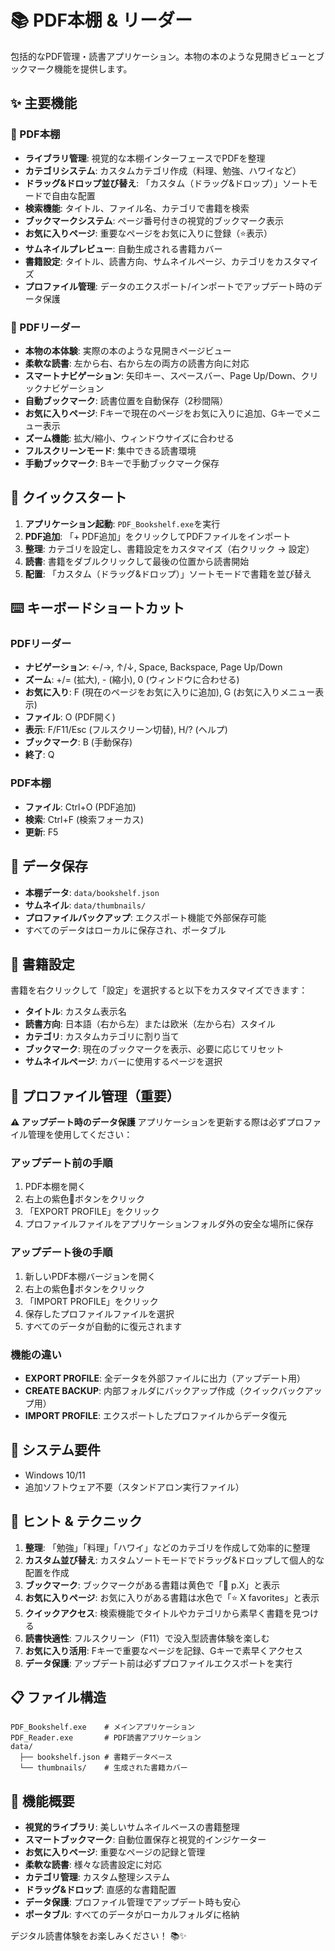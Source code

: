 # 📚 PDF本棚 & リーダー

包括的なPDF管理・読書アプリケーション。本物の本のような見開きビューとブックマーク機能を提供します。

## ✨ 主要機能

### 📖 PDF本棚
- **ライブラリ管理**: 視覚的な本棚インターフェースでPDFを整理
- **カテゴリシステム**: カスタムカテゴリ作成（料理、勉強、ハワイなど）
- **ドラッグ&ドロップ並び替え**: 「カスタム（ドラッグ&ドロップ）」ソートモードで自由な配置
- **検索機能**: タイトル、ファイル名、カテゴリで書籍を検索
- **ブックマークシステム**: ページ番号付きの視覚的ブックマーク表示
- **お気に入りページ**: 重要なページをお気に入りに登録（⭐表示）
- **サムネイルプレビュー**: 自動生成される書籍カバー
- **書籍設定**: タイトル、読書方向、サムネイルページ、カテゴリをカスタマイズ
- **プロファイル管理**: データのエクスポート/インポートでアップデート時のデータ保護

### 📖 PDFリーダー
- **本物の本体験**: 実際の本のような見開きページビュー
- **柔軟な読書**: 左から右、右から左の両方の読書方向に対応
- **スマートナビゲーション**: 矢印キー、スペースバー、Page Up/Down、クリックナビゲーション
- **自動ブックマーク**: 読書位置を自動保存（2秒間隔）
- **お気に入りページ**: Fキーで現在のページをお気に入りに追加、Gキーでメニュー表示
- **ズーム機能**: 拡大/縮小、ウィンドウサイズに合わせる
- **フルスクリーンモード**: 集中できる読書環境
- **手動ブックマーク**: Bキーで手動ブックマーク保存

## 🚀 クイックスタート

1. **アプリケーション起動**: `PDF_Bookshelf.exe`を実行
2. **PDF追加**: 「+ PDF追加」をクリックしてPDFファイルをインポート
3. **整理**: カテゴリを設定し、書籍設定をカスタマイズ（右クリック → 設定）
4. **読書**: 書籍をダブルクリックして最後の位置から読書開始
5. **配置**: 「カスタム（ドラッグ&ドロップ）」ソートモードで書籍を並び替え

## ⌨️ キーボードショートカット

### PDFリーダー
- **ナビゲーション**: ←/→, ↑/↓, Space, Backspace, Page Up/Down
- **ズーム**: +/= (拡大), - (縮小), 0 (ウィンドウに合わせる)
- **お気に入り**: F (現在のページをお気に入りに追加), G (お気に入りメニュー表示)
- **ファイル**: O (PDF開く)
- **表示**: F/F11/Esc (フルスクリーン切替), H/? (ヘルプ)
- **ブックマーク**: B (手動保存)
- **終了**: Q

### PDF本棚
- **ファイル**: Ctrl+O (PDF追加)
- **検索**: Ctrl+F (検索フォーカス)
- **更新**: F5

## 📂 データ保存

- **本棚データ**: `data/bookshelf.json`
- **サムネイル**: `data/thumbnails/`
- **プロファイルバックアップ**: エクスポート機能で外部保存可能
- すべてのデータはローカルに保存され、ポータブル

## 🔧 書籍設定

書籍を右クリックして「設定」を選択すると以下をカスタマイズできます：
- **タイトル**: カスタム表示名
- **読書方向**: 日本語（右から左）または欧米（左から右）スタイル
- **カテゴリ**: カスタムカテゴリに割り当て
- **ブックマーク**: 現在のブックマークを表示、必要に応じてリセット
- **サムネイルページ**: カバーに使用するページを選択

## 💾 プロファイル管理（重要）

**⚠️ アップデート時のデータ保護**
アプリケーションを更新する際は必ずプロファイル管理を使用してください：

### アップデート前の手順
1. PDF本棚を開く
2. 右上の紫色📁ボタンをクリック
3. 「EXPORT PROFILE」をクリック
4. プロファイルファイルをアプリケーションフォルダ外の安全な場所に保存

### アップデート後の手順
1. 新しいPDF本棚バージョンを開く
2. 右上の紫色📁ボタンをクリック
3. 「IMPORT PROFILE」をクリック
4. 保存したプロファイルファイルを選択
5. すべてのデータが自動的に復元されます

### 機能の違い
- **EXPORT PROFILE**: 全データを外部ファイルに出力（アップデート用）
- **CREATE BACKUP**: 内部フォルダにバックアップ作成（クイックバックアップ用）
- **IMPORT PROFILE**: エクスポートしたプロファイルからデータ復元

## 📱 システム要件

- Windows 10/11
- 追加ソフトウェア不要（スタンドアロン実行ファイル）

## 🎯 ヒント & テクニック

1. **整理**: 「勉強」「料理」「ハワイ」などのカテゴリを作成して効率的に整理
2. **カスタム並び替え**: カスタムソートモードでドラッグ&ドロップして個人的な配置を作成
3. **ブックマーク**: ブックマークがある書籍は黄色で「📖 p.X」と表示
4. **お気に入りページ**: お気に入りがある書籍は水色で「⭐ X favorites」と表示
5. **クイックアクセス**: 検索機能でタイトルやカテゴリから素早く書籍を見つける
6. **読書快適性**: フルスクリーン（F11）で没入型読書体験を楽しむ
7. **お気に入り活用**: Fキーで重要なページを記録、Gキーで素早くアクセス
8. **データ保護**: アップデート前は必ずプロファイルエクスポートを実行

## 📋 ファイル構造

```
PDF_Bookshelf.exe    # メインアプリケーション
PDF_Reader.exe       # PDF読書アプリケーション
data/
  ├── bookshelf.json # 書籍データベース
  └── thumbnails/    # 生成された書籍カバー
```

## 🎨 機能概要

- **視覚的ライブラリ**: 美しいサムネイルベースの書籍整理
- **スマートブックマーク**: 自動位置保存と視覚的インジケーター
- **お気に入りページ**: 重要なページの記録と管理
- **柔軟な読書**: 様々な読書設定に対応
- **カテゴリ管理**: カスタム整理システム
- **ドラッグ&ドロップ**: 直感的な書籍配置
- **データ保護**: プロファイル管理でアップデート時も安心
- **ポータブル**: すべてのデータがローカルフォルダに格納

デジタル読書体験をお楽しみください！ 📚✨